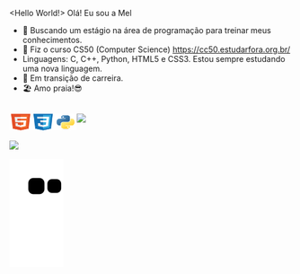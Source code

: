 <Hello World!> Olá! Eu sou a Mel 



- 🔭 Buscando um estágio na área de programação para treinar meus conhecimentos.
- 🌱 Fiz o curso CS50 (Computer Science) https://cc50.estudarfora.org.br/  
- Linguagens: C, C++, Python, HTML5 e CSS3.
Estou sempre estudando uma nova linguagem.
- 💬 Em transição de carreira. 
- 🏖 Amo praia!😎    
   
 </div>
<div style="display: inline_block"><br>
<img align="left" alt="Rafa-HTML" height="30" width="40" src="https://raw.githubusercontent.com/devicons/devicon/master/icons/html5/html5-original.svg">
<img align="left" alt="Rafa-CSS" height="30" width="40" src="https://raw.githubusercontent.com/devicons/devicon/master/icons/css3/css3-original.svg">
<img align="left" alt="Rafa-Python" height="30" width="40" src="https://raw.githubusercontent.com/devicons/devicon/master/icons/python/python-original.svg">
<img align="rigth" src="https://user-images.githubusercontent.com/88938102/132554614-a729a3f3-d20c-40fd-a44b-04800e90e4f0.png" max-width="300px" width="300px" align="center">
  
##
  
  <div>

<a href="https://instagram.com/melnatal" target="_blank"><img src="https://img.shields.io/badge/-Instagram-%23E4405F?style=for-the-badge&logo=instagram&logoColor=white" target="_blank"></a>
 
  </div>
  
   ![Snake animation](https://github.com/rafaballerini/rafaballerini/blob/output/github-contribution-grid-snake.svg)
